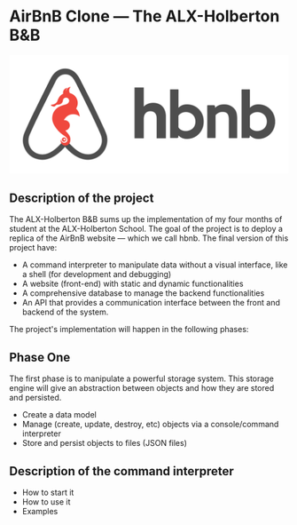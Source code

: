 # AirBnB Clone ― The ALX-Holberton B&B
![Optional Text](hbnb.png)
## Description of the project
The ALX-Holberton B&B sums up the implementation of my four months of student at the ALX-Holberton School.
The goal of the project is to deploy a replica of the AirBnB website ― which we call hbnb. The final version of this project have:
- A command interpreter to manipulate data without a visual interface, like a shell (for development and debugging)
- A website (front-end) with static and dynamic functionalities
- A comprehensive database to manage the backend functionalities
- An API that provides a communication interface between the front and backend of the system.

The project's implementation will happen in the following phases:

## Phase One
The first phase is to manipulate a powerful storage system. This storage engine will give an abstraction between objects and how they are stored and persisted.
- Create a data model
- Manage (create, update, destroy, etc) objects via a console/command interpreter
- Store and persist objects to files (JSON files)

## Description of the command interpreter

- How to start it
- How to use it
- Examples
